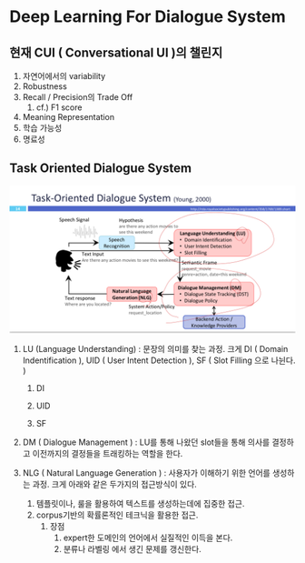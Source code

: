 # Deep Learning For Dialogue System



## 현재 CUI ( Conversational UI )의 챌린지

1. 자연어에서의 variability
2. Robustness
3. Recall / Precision의 Trade Off 
   1. cf.) F1 score
4. Meaning Representation
5. 학습 가능성
6. 명료성



## Task Oriented Dialogue System

![](source/tos.jpeg)

1. LU (Language Understanding) : 문장의 의미를 찾는 과정. 크게 DI ( Domain Indentification ), UID ( User Intent Detection ), SF ( Slot Filling 으로 나뉜다. )

   1. DI

   2. UID

   3. SF

      

2. DM ( Dialogue Management ) : LU를 통해 나왔던 slot들을 통해 의사를 결정하고 이전까지의 결정들을 트래킹하는 역할을 한다.

3. NLG ( Natural Language Generation ) : 사용자가 이해하기 위한 언어를 생성하는 과정. 크게 아래와 같은 두가지의 접근방식이 있다.

   1. 템플릿이나, 룰을 활용하여 텍스트를 생성하는데에 집중한 접근.
   2. corpus기반의 확률론적인 테크닉을 활용한 접근.
      1. 장점
         1. expert한 도메인의 언어에서 실질적인 이득을 본다.
         2. 분류나 라벨링 에서 생긴 문제를 갱신한다.